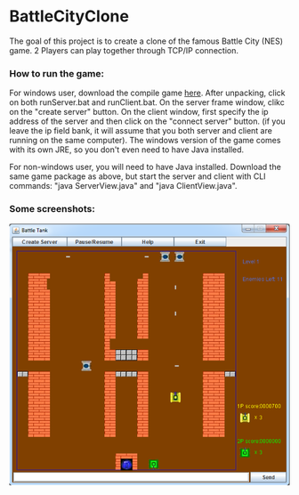 # BattleCityClone
The goal of this project is to create a clone of the famous Battle City (NES) game. 2 Players can play together through TCP/IP connection. 

### How to run the game: ###

For windows user, download the compile game [here](https://github.com/phu004/test/blob/master/test/BattleTank.zip?raw=true). After unpacking, click on both runServer.bat and runClient.bat. On the server frame window, clikc on the "create server" button. On the client window, first specify the ip address of the server and then click on the "connect server" button. (if you leave the ip field bank, it will assume that you both server and client are running on the same computer). The windows version of  the game comes with its own JRE, so you don't even need to have Java installed.

For non-windows user, you will need to have Java installed. Download the same game package as above, but start the server and client with CLI commands:
"java ServerView.java"  and "java ClientView.java".


### Some screenshots: ###
![alt text](https://github.com/phu004/test/blob/master/test/battle_tank01.png)

